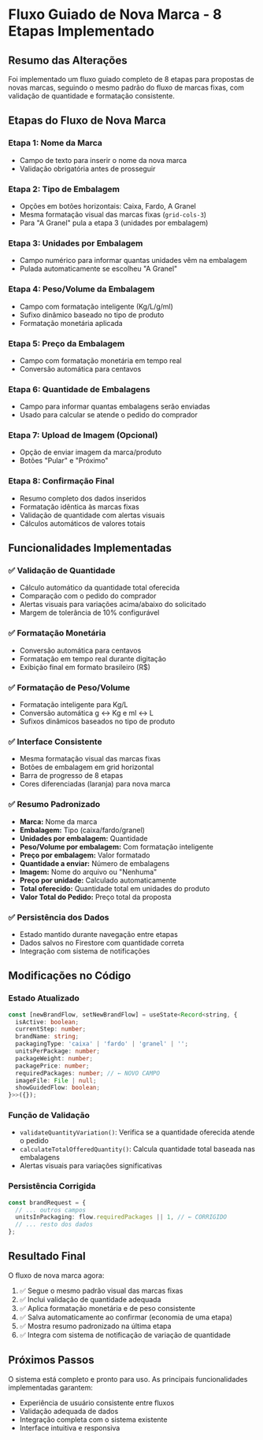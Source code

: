 # Fluxo Guiado de Nova Marca - 8 Etapas Implementado

## Resumo das Alterações

Foi implementado um fluxo guiado completo de 8 etapas para propostas de novas marcas, seguindo o mesmo padrão do fluxo de marcas fixas, com validação de quantidade e formatação consistente.

## Etapas do Fluxo de Nova Marca

### Etapa 1: Nome da Marca
- Campo de texto para inserir o nome da nova marca
- Validação obrigatória antes de prosseguir

### Etapa 2: Tipo de Embalagem
- Opções em botões horizontais: Caixa, Fardo, A Granel
- Mesma formatação visual das marcas fixas (`grid-cols-3`)
- Para "A Granel" pula a etapa 3 (unidades por embalagem)

### Etapa 3: Unidades por Embalagem
- Campo numérico para informar quantas unidades vêm na embalagem
- Pulada automaticamente se escolheu "A Granel"

### Etapa 4: Peso/Volume da Embalagem
- Campo com formatação inteligente (Kg/L/g/ml)
- Sufixo dinâmico baseado no tipo de produto
- Formatação monetária aplicada

### Etapa 5: Preço da Embalagem
- Campo com formatação monetária em tempo real
- Conversão automática para centavos

### Etapa 6: Quantidade de Embalagens
- Campo para informar quantas embalagens serão enviadas
- Usado para calcular se atende o pedido do comprador

### Etapa 7: Upload de Imagem (Opcional)
- Opção de enviar imagem da marca/produto
- Botões "Pular" e "Próximo"

### Etapa 8: Confirmação Final
- Resumo completo dos dados inseridos
- Formatação idêntica às marcas fixas
- Validação de quantidade com alertas visuais
- Cálculos automáticos de valores totais

## Funcionalidades Implementadas

### ✅ Validação de Quantidade
- Cálculo automático da quantidade total oferecida
- Comparação com o pedido do comprador
- Alertas visuais para variações acima/abaixo do solicitado
- Margem de tolerância de 10% configurável

### ✅ Formatação Monetária
- Conversão automática para centavos
- Formatação em tempo real durante digitação
- Exibição final em formato brasileiro (R$)

### ✅ Formatação de Peso/Volume
- Formatação inteligente para Kg/L
- Conversão automática g ↔ Kg e ml ↔ L
- Sufixos dinâmicos baseados no tipo de produto

### ✅ Interface Consistente
- Mesma formatação visual das marcas fixas
- Botões de embalagem em grid horizontal
- Barra de progresso de 8 etapas
- Cores diferenciadas (laranja) para nova marca

### ✅ Resumo Padronizado
- **Marca:** Nome da marca
- **Embalagem:** Tipo (caixa/fardo/granel)
- **Unidades por embalagem:** Quantidade
- **Peso/Volume por embalagem:** Com formatação inteligente
- **Preço por embalagem:** Valor formatado
- **Quantidade a enviar:** Número de embalagens
- **Imagem:** Nome do arquivo ou "Nenhuma"
- **Preço por unidade:** Calculado automaticamente
- **Total oferecido:** Quantidade total em unidades do produto
- **Valor Total do Pedido:** Preço total da proposta

### ✅ Persistência dos Dados
- Estado mantido durante navegação entre etapas
- Dados salvos no Firestore com quantidade correta
- Integração com sistema de notificações

## Modificações no Código

### Estado Atualizado
```typescript
const [newBrandFlow, setNewBrandFlow] = useState<Record<string, {
  isActive: boolean;
  currentStep: number;
  brandName: string;
  packagingType: 'caixa' | 'fardo' | 'granel' | '';
  unitsPerPackage: number;
  packageWeight: number;
  packagePrice: number;
  requiredPackages: number; // ← NOVO CAMPO
  imageFile: File | null;
  showGuidedFlow: boolean;
}>>({});
```

### Função de Validação
- `validateQuantityVariation()`: Verifica se a quantidade oferecida atende o pedido
- `calculateTotalOfferedQuantity()`: Calcula quantidade total baseada nas embalagens
- Alertas visuais para variações significativas

### Persistência Corrigida
```typescript
const brandRequest = {
  // ... outros campos
  unitsInPackaging: flow.requiredPackages || 1, // ← CORRIGIDO
  // ... resto dos dados
};
```

## Resultado Final

O fluxo de nova marca agora:
1. ✅ Segue o mesmo padrão visual das marcas fixas
2. ✅ Inclui validação de quantidade adequada
3. ✅ Aplica formatação monetária e de peso consistente
4. ✅ Salva automaticamente ao confirmar (economia de uma etapa)
5. ✅ Mostra resumo padronizado na última etapa
6. ✅ Integra com sistema de notificação de variação de quantidade

## Próximos Passos

O sistema está completo e pronto para uso. As principais funcionalidades implementadas garantem:
- Experiência de usuário consistente entre fluxos
- Validação adequada de dados
- Integração completa com o sistema existente
- Interface intuitiva e responsiva